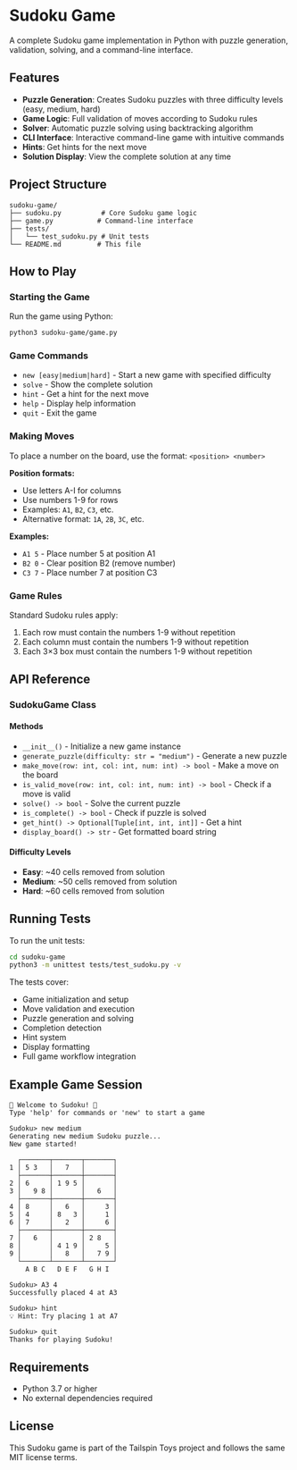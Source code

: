 # Sudoku Game

A complete Sudoku game implementation in Python with puzzle generation, validation, solving, and a command-line interface.

## Features

- **Puzzle Generation**: Creates Sudoku puzzles with three difficulty levels (easy, medium, hard)
- **Game Logic**: Full validation of moves according to Sudoku rules
- **Solver**: Automatic puzzle solving using backtracking algorithm
- **CLI Interface**: Interactive command-line game with intuitive commands
- **Hints**: Get hints for the next move
- **Solution Display**: View the complete solution at any time

## Project Structure

```
sudoku-game/
├── sudoku.py          # Core Sudoku game logic
├── game.py           # Command-line interface
├── tests/
│   └── test_sudoku.py # Unit tests
└── README.md         # This file
```

## How to Play

### Starting the Game

Run the game using Python:

```bash
python3 sudoku-game/game.py
```

### Game Commands

- `new [easy|medium|hard]` - Start a new game with specified difficulty
- `solve` - Show the complete solution
- `hint` - Get a hint for the next move
- `help` - Display help information
- `quit` - Exit the game

### Making Moves

To place a number on the board, use the format: `<position> <number>`

**Position formats:**
- Use letters A-I for columns
- Use numbers 1-9 for rows
- Examples: `A1`, `B2`, `C3`, etc.
- Alternative format: `1A`, `2B`, `3C`, etc.

**Examples:**
- `A1 5` - Place number 5 at position A1
- `B2 0` - Clear position B2 (remove number)
- `C3 7` - Place number 7 at position C3

### Game Rules

Standard Sudoku rules apply:
1. Each row must contain the numbers 1-9 without repetition
2. Each column must contain the numbers 1-9 without repetition  
3. Each 3×3 box must contain the numbers 1-9 without repetition

## API Reference

### SudokuGame Class

#### Methods

- `__init__()` - Initialize a new game instance
- `generate_puzzle(difficulty: str = "medium")` - Generate a new puzzle
- `make_move(row: int, col: int, num: int) -> bool` - Make a move on the board
- `is_valid_move(row: int, col: int, num: int) -> bool` - Check if a move is valid
- `solve() -> bool` - Solve the current puzzle
- `is_complete() -> bool` - Check if puzzle is solved
- `get_hint() -> Optional[Tuple[int, int, int]]` - Get a hint
- `display_board() -> str` - Get formatted board string

#### Difficulty Levels

- **Easy**: ~40 cells removed from solution
- **Medium**: ~50 cells removed from solution  
- **Hard**: ~60 cells removed from solution

## Running Tests

To run the unit tests:

```bash
cd sudoku-game
python3 -m unittest tests/test_sudoku.py -v
```

The tests cover:
- Game initialization and setup
- Move validation and execution
- Puzzle generation and solving
- Completion detection
- Hint system
- Display formatting
- Full game workflow integration

## Example Game Session

```
🧩 Welcome to Sudoku! 🧩
Type 'help' for commands or 'new' to start a game

Sudoku> new medium
Generating new medium Sudoku puzzle...
New game started!

  ┌───────┬───────┬───────┐
1 │ 5 3   │   7   │       │
  ├───────┼───────┼───────┤
2 │ 6     │ 1 9 5 │       │
3 │   9 8 │       │   6   │
  ├───────┼───────┼───────┤
4 │ 8     │   6   │     3 │
5 │ 4     │ 8   3 │     1 │
6 │ 7     │   2   │     6 │
  ├───────┼───────┼───────┤
7 │   6   │       │ 2 8   │
8 │       │ 4 1 9 │     5 │
9 │       │   8   │   7 9 │
  └───────┴───────┴───────┘
    A B C   D E F   G H I  

Sudoku> A3 4
Successfully placed 4 at A3

Sudoku> hint
💡 Hint: Try placing 1 at A7

Sudoku> quit
Thanks for playing Sudoku!
```

## Requirements

- Python 3.7 or higher
- No external dependencies required

## License

This Sudoku game is part of the Tailspin Toys project and follows the same MIT license terms.
